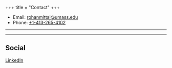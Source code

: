 +++
title = "Contact"
+++

* Email: [rohanmittal@umass.edu](mailto:rohanmittal@umass.edu)
* Phone: [+1-413-265-4102](tel:+1-413-265-4102)

---
---

## Social

[LinkedIn](https://linkedin.com/in/rohan73/)

